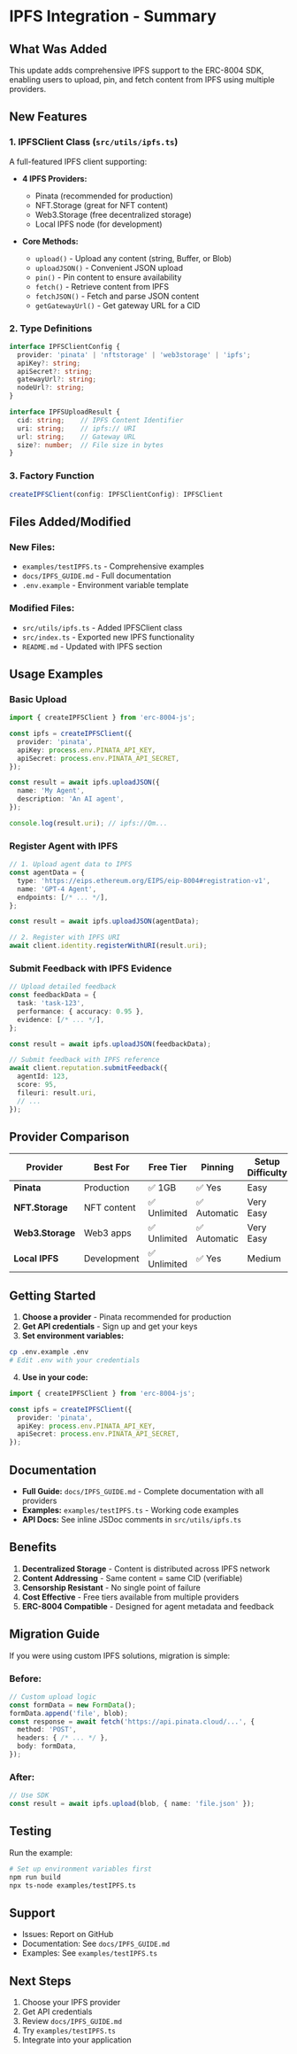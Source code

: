 # IPFS Integration - Summary

## What Was Added

This update adds comprehensive IPFS support to the ERC-8004 SDK, enabling users to upload, pin, and fetch content from IPFS using multiple providers.

## New Features

### 1. **IPFSClient Class** (`src/utils/ipfs.ts`)

A full-featured IPFS client supporting:

- **4 IPFS Providers:**
  - Pinata (recommended for production)
  - NFT.Storage (great for NFT content)
  - Web3.Storage (free decentralized storage)
  - Local IPFS node (for development)

- **Core Methods:**
  - `upload()` - Upload any content (string, Buffer, or Blob)
  - `uploadJSON()` - Convenient JSON upload
  - `pin()` - Pin content to ensure availability
  - `fetch()` - Retrieve content from IPFS
  - `fetchJSON()` - Fetch and parse JSON content
  - `getGatewayUrl()` - Get gateway URL for a CID

### 2. **Type Definitions**

```typescript
interface IPFSClientConfig {
  provider: 'pinata' | 'nftstorage' | 'web3storage' | 'ipfs';
  apiKey?: string;
  apiSecret?: string;
  gatewayUrl?: string;
  nodeUrl?: string;
}

interface IPFSUploadResult {
  cid: string;    // IPFS Content Identifier
  uri: string;    // ipfs:// URI
  url: string;    // Gateway URL
  size?: number;  // File size in bytes
}
```

### 3. **Factory Function**

```typescript
createIPFSClient(config: IPFSClientConfig): IPFSClient
```

## Files Added/Modified

### New Files:
- `examples/testIPFS.ts` - Comprehensive examples
- `docs/IPFS_GUIDE.md` - Full documentation
- `.env.example` - Environment variable template

### Modified Files:
- `src/utils/ipfs.ts` - Added IPFSClient class
- `src/index.ts` - Exported new IPFS functionality
- `README.md` - Updated with IPFS section

## Usage Examples

### Basic Upload

```typescript
import { createIPFSClient } from 'erc-8004-js';

const ipfs = createIPFSClient({
  provider: 'pinata',
  apiKey: process.env.PINATA_API_KEY,
  apiSecret: process.env.PINATA_API_SECRET,
});

const result = await ipfs.uploadJSON({
  name: 'My Agent',
  description: 'An AI agent',
});

console.log(result.uri); // ipfs://Qm...
```

### Register Agent with IPFS

```typescript
// 1. Upload agent data to IPFS
const agentData = {
  type: 'https://eips.ethereum.org/EIPS/eip-8004#registration-v1',
  name: 'GPT-4 Agent',
  endpoints: [/* ... */],
};

const result = await ipfs.uploadJSON(agentData);

// 2. Register with IPFS URI
await client.identity.registerWithURI(result.uri);
```

### Submit Feedback with IPFS Evidence

```typescript
// Upload detailed feedback
const feedbackData = {
  task: 'task-123',
  performance: { accuracy: 0.95 },
  evidence: [/* ... */],
};

const result = await ipfs.uploadJSON(feedbackData);

// Submit feedback with IPFS reference
await client.reputation.submitFeedback({
  agentId: 123,
  score: 95,
  fileuri: result.uri,
  // ...
});
```

## Provider Comparison

| Provider | Best For | Free Tier | Pinning | Setup Difficulty |
|----------|----------|-----------|---------|------------------|
| **Pinata** | Production | ✅ 1GB | ✅ Yes | Easy |
| **NFT.Storage** | NFT content | ✅ Unlimited | ✅ Automatic | Very Easy |
| **Web3.Storage** | Web3 apps | ✅ Unlimited | ✅ Automatic | Very Easy |
| **Local IPFS** | Development | ✅ Unlimited | ✅ Yes | Medium |

## Getting Started

1. **Choose a provider** - Pinata recommended for production
2. **Get API credentials** - Sign up and get your keys
3. **Set environment variables:**

```bash
cp .env.example .env
# Edit .env with your credentials
```

4. **Use in your code:**

```typescript
import { createIPFSClient } from 'erc-8004-js';

const ipfs = createIPFSClient({
  provider: 'pinata',
  apiKey: process.env.PINATA_API_KEY,
  apiSecret: process.env.PINATA_API_SECRET,
});
```

## Documentation

- **Full Guide:** `docs/IPFS_GUIDE.md` - Complete documentation with all providers
- **Examples:** `examples/testIPFS.ts` - Working code examples
- **API Docs:** See inline JSDoc comments in `src/utils/ipfs.ts`

## Benefits

1. **Decentralized Storage** - Content is distributed across IPFS network
2. **Content Addressing** - Same content = same CID (verifiable)
3. **Censorship Resistant** - No single point of failure
4. **Cost Effective** - Free tiers available from multiple providers
5. **ERC-8004 Compatible** - Designed for agent metadata and feedback

## Migration Guide

If you were using custom IPFS solutions, migration is simple:

### Before:
```typescript
// Custom upload logic
const formData = new FormData();
formData.append('file', blob);
const response = await fetch('https://api.pinata.cloud/...', {
  method: 'POST',
  headers: { /* ... */ },
  body: formData,
});
```

### After:
```typescript
// Use SDK
const result = await ipfs.upload(blob, { name: 'file.json' });
```

## Testing

Run the example:
```bash
# Set up environment variables first
npm run build
npx ts-node examples/testIPFS.ts
```

## Support

- Issues: Report on GitHub
- Documentation: See `docs/IPFS_GUIDE.md`
- Examples: See `examples/testIPFS.ts`

## Next Steps

1. Choose your IPFS provider
2. Get API credentials
3. Review `docs/IPFS_GUIDE.md`
4. Try `examples/testIPFS.ts`
5. Integrate into your application
